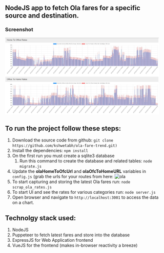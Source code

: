 ## NodeJS app to fetch Ola fares for a specific source and destination.

### Screenshot
![Screenshot of data](https://raw.githubusercontent.com/kshwetabh/ola-fare-trend/master/screenshot.JPG)


## To run the project follow these steps:
1. Download the source code from github: `git clone https://github.com/kshwetabh/ola-fare-trend.git)`
2. Install the dependencies: `npm install`
3. On the first run you must create a sqlite3 database
   1. Run this command to create the database and related tables: `node migrate.js`
4. Update the **olaHomeToOfcUrl** and **olaOfcToHomeURL** variables in `config.js` (grab the urls for your routes from here: ![ola](https://book.olacabs.com/location)
5. To start capturing and storing the latest Ola fares run: `node scrap_ola_rates.js`
6. To start UI and see the rates for various categories run: `node server.js`
7. Open browser and navigate to `http://localhost:3001` to access the data on a chart.

## Technolgy stack used:
1. NodeJS
2. Puppeteer to fetch latest fares and store into the database
3. ExpressJS for Web Application frontend
4. VueJS for the frontend (makes in-browser reactivity a breeze)